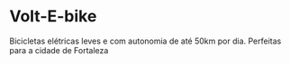 # Volt-E-bike
Bicicletas elétricas leves e com autonomia de até 50km por dia. Perfeitas para a cidade de Fortaleza
